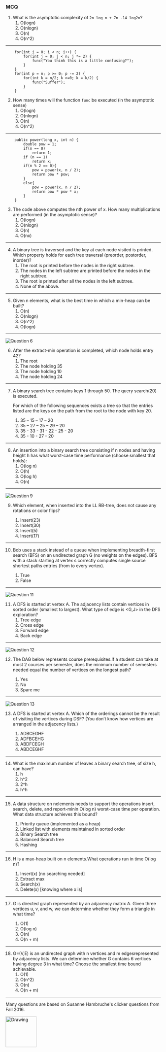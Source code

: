 ### MCQ

1. What is the asymptotic complexity of `2n log n + 7n -14 log2n`?
    1. O(logn)
    2. O(nlogn)
    3. O(n)
    4. O(n^2)

--- 
```
    for(int i = 0; i < n; i++) {
        for(int j = 0; j < n; j *= 2) {
            func("You think this is a little confusing?");
        }
    }
    for(int p = n; p >= 0; p -= 2) {
        for(int k = n/2; k >=0; k = k/2) {
            func("Suffer");
        }
    }
```
2. How many times will the function `func` be executed (in the asymptotic sense)
    1. O(logn)
    2. O(nlogn)
    3. O(n)
    4. O(n^2)

---
```
    public power(long x, int n) {
        double pow = 1;
        if(n == 0)
            return 1;
        if (n == 1)
            return x;
        if(n % 2 == 0){
            pow = power(x, n / 2);
            return pow * pow; 
        }
        else{
            pow = power(x, n / 2);
            return pow * pow * x;
        }
    }
```
3. The code above computes the nth power of x. How many multiplications are performed (in the asymptotic sense)?
    1. O(logn)
    2. O(nlogn)
    3. O(n)
    4. O(nx)

---
4. A binary tree is traversed and the key at each node visited is printed. Which property holds for each tree traversal (preorder, postorder, inorder)?
    1. The root is printed before the nodes in the right subtree.
    2. The nodes in the left subtree are printed before the nodes in the right subtree.
    3. The root is printed after all the nodes in the left subtree.
    4. None of the above.

---
5. Given n elements, what is the best time in which a min-heap can be built?
    1. O(n)
    3. O(nlogn)
    4. O(n^2)
    5. O(logn)

---
![Question 6](images/q6.png "min heap tree")

6. After the extract-min operation is completed, which node holds entry 42?
    1. The root
    2. The node holding 35
    3. The node holding 10
    4. The node holding 24

---
7. A binary search tree contains keys 1 through 50. The query search(20) is executed. 

    For which of the following sequences exists a tree so that the entries listed are the keys on the path from the root to the node with key 20.

    1. 35 – 15 – 17 – 20
    2. 35 – 27 – 25 – 29 – 20
    3. 35 - 33 - 31 - 22 - 25 - 20
    4. 35 - 10 - 27 - 20

--- 
8. An insertion into a binary search tree consisting if n nodes and having height h has what worst-case time performance (choose smallest that holds):
    1. O(log n)
    2. O(h)
    3. O(log h)
    4. O(n)

---
![Question 9](images/q9.png "min heap tree")

9. Which element, when inserted into the LL RB-tree, does not cause any rotations or color flips?

    1. Insert(23)
    2. Insert(30)
    3. Insert(5)
    4. Insert(17)

--- 
10. Bob uses a stack instead of a queue when implementing breadth-first search (BFS) on an undirected graph G (no weights on the edges).
BFS with a stack starting at vertex s correctly computes single source shortest paths entries (from to every vertex).

    1. True
    2. False

---
![Question 11](images/q11.png "min heap tree")

11. A DFS is started at vertex A. The adjacency lists contain vertices in sorted order (smallest to largest). What type of edge is <G,J> in the DFS exploration?
    1. Tree edge
    2. Cross edge
    3. Forward edge
    4. Back edge

---
![Question 12](images/q12.png "min heap tree")

12. The DAG below represents course prerequisites.If a student can take at most 2 courses per semester, does the minimum number of semesters needed equal the number of vertices on the longest path?

    1. Yes
    2. No
    3. Spare me

---
![Question 13](images/q13.png "min heap tree")

13. A DFS is started at vertex A. Which of the orderings cannot be the result of visiting the vertices during DSF? (You don’t know how vertices are arranged in the adjacency lists.)

    1. ADBCEGHF
    2. ADFBCEHG
    3. ABDFCEGH
    4. ABDCEGHF

---
14. What is the maximum number of leaves a binary search tree, of size h, can have?
    1. h
    2. h^2
    3. 2^h
    4. h^h

---
15. A data structure on nelements needs to support the operations insert, search, delete, and report-minin O(log n) worst-case time per operation. What data structure achieves this bound?

    1. Priority queue (implemented as a heap)
    2. Linked list with elements maintained in sorted order
    3. Binary Search tree
    4. Balanced Search tree
    5. Hashing

---
16. H is a max-heap built on n elements.What operations run in time O(log n)?

    1. Insert(x) [no searching needed]
    2. Extract max
    3. Search(x)
    4. Delete(x) [knowing where x is]

---
17. G is directed graph represented by an adjacency matrix A. Given three vertices u, v, and w, we can determine whether they form a triangle in what time?

    1. O(1)
    2. O(log n)
    3. O(n)
    4. O(n + m)

---
18. G=(V,E) is an undirected graph with n vertices and m edgesrepresented by adjacency lists. We can determine whether G contains 6 vertices having degree 3 in what time? Choose the smallest time bound achievable.
    1. O(1)
    2. O(n^2)
    3. O(n)
    4. O(n + m)

---
Many questions are based on Susanne Hambruche's clicker questions from Fall 2016.

<img src="images/amcs_logo.png" alt="Drawing" style="width: 100px;"/>